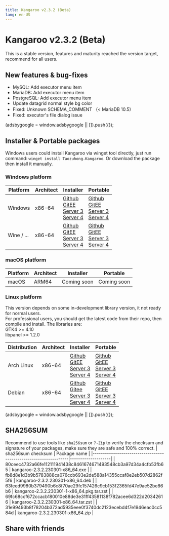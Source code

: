 ```yaml
---
title: Kangaroo v2.3.2 (Beta)
lang: en-US
---
```


# Kangaroo v2.3.2 (Beta)
This is a stable version, features and maturity reached the version target, recommend for all users. 

## New features & bug-fixes
- MySQL: Add executor menu item
- MariaDB: Add executor menu item
- PostgreSQL: Add executor menu item
- Update datagrid normal style bg color
- Fixed: Unknown SCHEMA_COMMENT （< MariaDB 10.5)
- Fixed: executor's file dialog issue

<div>
    <script2 type="text/javascript" async="true" src="https://pagead2.googlesyndication.com/pagead/js/adsbygoogle.js" />
    <ins class="adsbygoogle"
        style="display:block; text-align:center;"
        data-ad-layout="in-article"
        data-ad-format="fluid"
        data-ad-client="ca-pub-3975819313740938"
        data-ad-slot="6760827895"></ins>
    <script2 type="text/javascript">
        (adsbygoogle = window.adsbygoogle || []).push({});
    </script2>
</div>

## Installer & Portable packages
Windows users could install Kangaroo via winget tool directly, just run command: `winget install Taozuhong.Kangaroo`. Or download the package then install it manually.

### Windows platform
| Platform          | Architect         | Installer         | Portable          |
|-------------------|-------------------|-------------------|-------------------|
| Windows           | x86-64            |[Github](https://github.com/dbkangaroo/kangaroo/releases/download/v2.3.2.230301/kangaroo-2.3.2.230301-x86_64.exe) <br/> [GitEE](https://gitee.com/dbkangaroo/kangaroo/releases/download/v2.3.2.230301/kangaroo-2.3.2.230301-x86_64.exe) <br/> [Server 3](https://kangaroo.awaysoft.com/downloads/v2.3.2.230301/kangaroo-2.3.2.230301-x86_64.exe) <br/> [Server 4](https://d4.injdk.cn/dbkangaroo/v2.3.2.230301/kangaroo-2.3.2.230301-x86_64.exe) | [Github](https://github.com/dbkangaroo/kangaroo/releases/download/v2.3.2.230301/kangaroo-2.3.2.230301-x86_64.zip) <br/> [GitEE](https://gitee.com/dbkangaroo/kangaroo/releases/download/v2.3.2.230301/kangaroo-2.3.2.230301-x86_64.zip) <br/>[Server 3](https://kangaroo.awaysoft.com/downloads/v2.3.2.230301/kangaroo-2.3.2.230301-x86_64.zip) <br/> [Server 4](https://d4.injdk.cn/dbkangaroo/v2.3.2.230301/kangaroo-2.3.2.230301-x86_64.zip) |
| Wine / ...        | x86-64            |[Github](https://github.com/dbkangaroo/kangaroo/releases/download/v2.3.2.230301/kangaroo-2.3.2.230301-x86_64.exe) <br/> [GitEE](https://gitee.com/dbkangaroo/kangaroo/releases/download/v2.3.2.230301/kangaroo-2.3.2.230301-x86_64.exe) <br/> [Server 3](https://kangaroo.awaysoft.com/downloads/v2.3.2.230301/kangaroo-2.3.2.230301-x86_64.exe) <br/> [Server 4](https://d4.injdk.cn/dbkangaroo/v2.3.2.230301/kangaroo-2.3.2.230301-x86_64.exe) | [Github](https://github.com/dbkangaroo/kangaroo/releases/download/v2.3.2.230301/kangaroo-2.3.2.230301-x86_64.zip) <br/> [GitEE](https://gitee.com/dbkangaroo/kangaroo/releases/download/v2.3.2.230301/kangaroo-2.3.2.230301-x86_64.zip) <br/>[Server 3](https://kangaroo.awaysoft.com/downloads/v2.3.2.230301/kangaroo-2.3.2.230301-x86_64.zip) <br/> [Server 4](https://d4.injdk.cn/dbkangaroo/v2.3.2.230301/kangaroo-2.3.2.230301-x86_64.zip) |


### macOS platform
| Platform          | Architect         | Installer         | Portable          |
|-------------------|-------------------|-------------------|-------------------|
| macOS             | ARM64             | Coming soon       | Coming soon       |


### Linux platform
This version depends on some in-development library version, it not ready for normal users.<br/>
For professional users, you should get the latest code from their repo, then compile and install. The libraries are:<br/>
GTK4 >= 4.10 <br/>
libpanel >= 1.2.0

| Distribution      | Architect         | Installer         | Portable          |
|-------------------|-------------------|-------------------|-------------------|
| Arch Linux        | x86-64            | [Github](https://github.com/dbkangaroo/kangaroo/releases/download/v2.3.2.230301/kangaroo-2.3.2.230301-1-x86_64.pkg.tar.zst) <br/> [GitEE](https://gitee.com/dbkangaroo/kangaroo/releases/download/v2.3.2.230301/kangaroo-2.3.2.230301-1-x86_64.pkg.tar.zst) <br/>[Server 3](https://kangaroo.awaysoft.com/downloads/v2.3.2.230301/kangaroo-2.3.2.230301-1-x86_64.pkg.tar.zst) <br/> [Server 4](https://d4.injdk.cn/dbkangaroo/v2.3.2.230301/kangaroo-2.3.2.230301-1-x86_64.pkg.tar.zst) | [Github](https://github.com/dbkangaroo/kangaroo/releases/download/v2.3.2.230301/kangaroo-2.3.2.230301-x86_64.tar.zst) <br/> [GitEE](https://gitee.com/dbkangaroo/kangaroo/releases/download/v2.3.2.230301/kangaroo-2.3.2.230301-x86_64.tar.zst) <br/>[Server 3](https://kangaroo.awaysoft.com/downloads/v2.3.2.230301/kangaroo-2.3.2.230301-x86_64.tar.zst) <br/> [Server 4](https://d4.injdk.cn/dbkangaroo/v2.3.2.230301/kangaroo-2.3.2.230301-x86_64.tar.zst) |
| Debian            | x86-64            | [Github](https://github.com/dbkangaroo/kangaroo/releases/download/v2.3.2.230301/kangaroo-2.3.2.230301-x86_64.deb) <br/>[Gitee](https://gitee.com/dbkangaroo/kangaroo/releases/download/v2.3.2.230301/kangaroo-2.3.2.230301-x86_64.deb) <br/>[Server 3](https://kangaroo.awaysoft.com/downloads/v2.3.2.230301/kangaroo-2.3.2.230301-x86_64.deb) <br/>[Server 4](https://d4.injdk.cn/dbkangaroo/v2.3.2.230301/kangaroo-2.3.2.230301-x86_64.deb) | [Github](https://github.com/dbkangaroo/kangaroo/releases/download/v2.3.2.230301/kangaroo-2.3.2.230301-x86_64.tar.zst) <br/>[GitEE](https://gitee.com/dbkangaroo/kangaroo/releases/download/v2.3.2.230301/kangaroo-2.3.2.230301-x86_64.tar.zst) <br/>[Server 3](https://kangaroo.awaysoft.com/downloads/v2.3.2.230301/kangaroo-2.3.2.230301-x86_64.tar.zst) <br/>[Server 4](https://d4.injdk.cn/dbkangaroo/v2.3.2.230301/kangaroo-2.3.2.230301-x86_64.tar.zst) |


<div>
    <script2 type="text/javascript" async="true" src="https://pagead2.googlesyndication.com/pagead/js/adsbygoogle.js" />
    <ins class="adsbygoogle"
        style="display:block; text-align:center;"
        data-ad-layout="in-article"
        data-ad-format="fluid"
        data-ad-client="ca-pub-3975819313740938"
        data-ad-slot="6760827895"></ins>
    <script2 type="text/javascript">
        (adsbygoogle = window.adsbygoogle || []).push({});
    </script2>
</div>

## SHA256SUM
Recommend to use tools like `sha256sum` or `7-Zip` to verify the checksum and signature of your packages, make sure they are safe and 100% correct.
| sha256sum checksum                                               | Package name       |
|------------------------------------------------------------------|--------------------|
| 80ceec4732a66fe112111941438c8461674671493548cb3a97d34a4cfb53fb65 | kangaroo-2.3.2.230301-x86_64.exe           |
| fb8d8e1d3b9b5783888ca076ccb693e2de588a14355ccaf8e2eb507d2862f5f6 | kangaroo-2.3.2.230301-x86_64.deb           |
| 63feed9980b379490b6c8f70ae29fc157426c9cb153f2365fd47e9ae52be86b6 | kangaroo-2.3.2.230301-1-x86_64.pkg.tar.zst |
| 69fc68ccf672ccacb180010e88de3e31ff43581138f782acee6d322d20342616 | kangaroo-2.3.2.230301-x86_64.tar.zst       |
| 31e99493b8f78204b372ad5935eee0f3740dc2123ecebd4f7e1946eac0cc584d | kangaroo-2.3.2.230301-x86_64.zip           |


## Share with friends
<social-share :networks="['facebook', 'twitter', 'whatsapp', 'telegram', 'linkedin', 'reddit', 'line', 'skype', 'pinterest']" />
